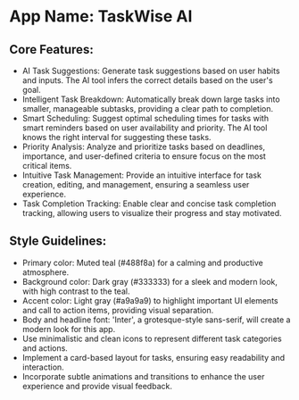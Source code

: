 # **App Name**: TaskWise AI

## Core Features:

- AI Task Suggestions: Generate task suggestions based on user habits and inputs. The AI tool infers the correct details based on the user's goal.
- Intelligent Task Breakdown: Automatically break down large tasks into smaller, manageable subtasks, providing a clear path to completion.
- Smart Scheduling: Suggest optimal scheduling times for tasks with smart reminders based on user availability and priority. The AI tool knows the right interval for suggesting these tasks.
- Priority Analysis: Analyze and prioritize tasks based on deadlines, importance, and user-defined criteria to ensure focus on the most critical items.
- Intuitive Task Management: Provide an intuitive interface for task creation, editing, and management, ensuring a seamless user experience.
- Task Completion Tracking: Enable clear and concise task completion tracking, allowing users to visualize their progress and stay motivated.

## Style Guidelines:

- Primary color: Muted teal (#488f8a) for a calming and productive atmosphere.
- Background color: Dark gray (#333333) for a sleek and modern look, with high contrast to the teal.
- Accent color: Light gray (#a9a9a9) to highlight important UI elements and call to action items, providing visual separation.
- Body and headline font: 'Inter', a grotesque-style sans-serif, will create a modern look for this app.
- Use minimalistic and clean icons to represent different task categories and actions.
- Implement a card-based layout for tasks, ensuring easy readability and interaction.
- Incorporate subtle animations and transitions to enhance the user experience and provide visual feedback.
